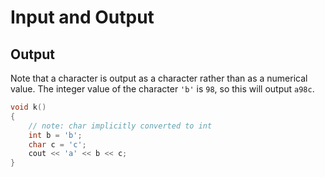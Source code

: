 # Input and Output

## Output

Note that a character is output as a character rather than as a numerical value.
The integer value of the character `'b'` is `98`, so this will output `a98c`.

```c++
void k()
{
    // note: char implicitly converted to int
    int b = 'b';
    char c = 'c';
    cout << 'a' << b << c;
}
```
